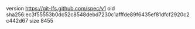 version https://git-lfs.github.com/spec/v1
oid sha256:ec3f55553b0dc52c8548debd7230c1afffde89f6435ef81dfcf2920c2c442d67
size 8455
